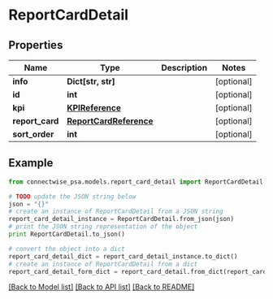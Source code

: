 # ReportCardDetail


## Properties
Name | Type | Description | Notes
------------ | ------------- | ------------- | -------------
**info** | **Dict[str, str]** |  | [optional] 
**id** | **int** |  | [optional] 
**kpi** | [**KPIReference**](KPIReference.md) |  | [optional] 
**report_card** | [**ReportCardReference**](ReportCardReference.md) |  | [optional] 
**sort_order** | **int** |  | [optional] 

## Example

```python
from connectwise_psa.models.report_card_detail import ReportCardDetail

# TODO update the JSON string below
json = "{}"
# create an instance of ReportCardDetail from a JSON string
report_card_detail_instance = ReportCardDetail.from_json(json)
# print the JSON string representation of the object
print ReportCardDetail.to_json()

# convert the object into a dict
report_card_detail_dict = report_card_detail_instance.to_dict()
# create an instance of ReportCardDetail from a dict
report_card_detail_form_dict = report_card_detail.from_dict(report_card_detail_dict)
```
[[Back to Model list]](../README.md#documentation-for-models) [[Back to API list]](../README.md#documentation-for-api-endpoints) [[Back to README]](../README.md)



